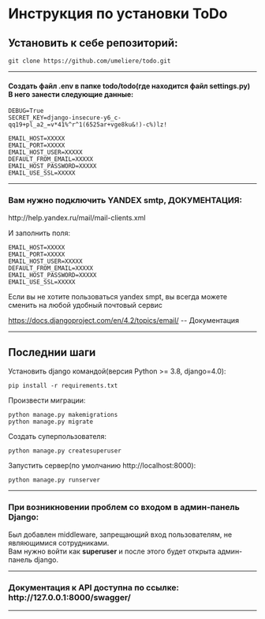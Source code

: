 <h1>Инструкция по установки ToDo</h1>

<h2>Установить к себе репозиторий:</h2>

```
git clone https://github.com/umeliere/todo.git
```

---

<h4>Создать файл .env в папке todo/todo(где находится файл settings.py)<br>
В него занести следующие данные:<br></h4>

```
DEBUG=True
SECRET_KEY=django-insecure-y6_c-qq19+pl_a2_=v*41%^r^1(6525ar+vge8ku&!)-c%)lz!

EMAIL_HOST=XXXXX
EMAIL_PORT=XXXXX
EMAIL_HOST_USER=XXXXX
DEFAULT_FROM_EMAIL=XXXXX
EMAIL_HOST_PASSWORD=XXXXX
EMAIL_USE_SSL=XXXXX
```
---
<h3>Вам нужно подключить YANDEX smtp, ДОКУМЕНТАЦИЯ:</h3>
http://help.yandex.ru/mail/mail-clients.xml
<p>И заполнить поля:</p>

```
EMAIL_HOST=XXXXX
EMAIL_PORT=XXXXX
EMAIL_HOST_USER=XXXXX
DEFAULT_FROM_EMAIL=XXXXX
EMAIL_HOST_PASSWORD=XXXXX
EMAIL_USE_SSL=XXXXX
```

Если вы не хотите пользоваться yandex smpt, вы всегда можете сменить на любой удобный почтовый сервис</p>

https://docs.djangoproject.com/en/4.2/topics/email/  -- Документация

---
<h2>Последнии шаги</h2>

Установить django командой(версия Python >= 3.8, django=4.0):

```
pip install -r requirements.txt
```

Произвести миграции:
```
python manage.py makemigrations
python manage.py migrate
```

Создать суперпользователя:
```
python manage.py createsuperuser
```

Запустить сервер(по умолчанию http://localhost:8000):
```
python manage.py runserver
```

---

<h3>При возникновении проблем со входом в админ-панель Django:</h3>

Был добавлен middleware, запрещающий вход пользователям, не являющимися сотрудниками.<br>
Вам нужно войти как <b>superuser</b> и после этого будет открыта админ-панель django.

---
<h3>Документация к API доступна по ссылке: http://127.0.0.1:8000/swagger/ </h3>

---